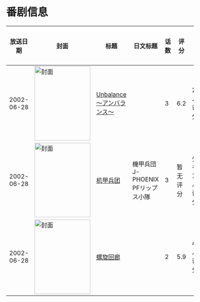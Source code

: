 # 番剧信息

|放送日期|封面|标题|日文标题|话数|评分|评分人数|
|---|---|---|---|---|---|---|
|2002-06-28|<img src="https://bangumi.tv/img/no_icon_subject.png" alt="封面" style="width:150px;height:200px;object-fit:cover;">|[Unbalance～アンバランス～](https://bangumi.tv/subject/12339)||3|6.2|235人评分|
|2002-06-28|<img src="https://lain.bgm.tv/pic/cover/c/ec/4c/37499_xCGgw.jpg" alt="封面" style="width:150px;height:200px;object-fit:cover;">|[机甲兵团](https://bangumi.tv/subject/37499)|機甲兵団 J-PHOENIX PFリップス小隊|3|暂无评分|少于10人评分|
|2002-06-28|<img src="https://bangumi.tv/img/no_icon_subject.png" alt="封面" style="width:150px;height:200px;object-fit:cover;">|[螺旋回廊](https://bangumi.tv/subject/110987)||2|5.9|48人评分|
